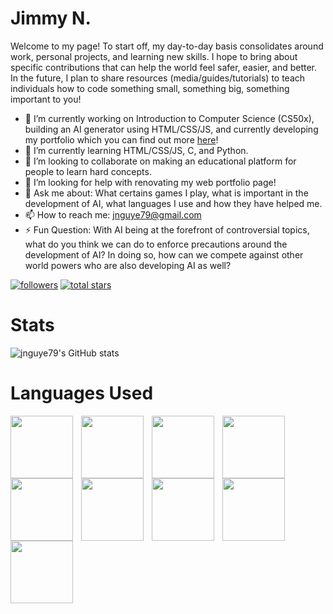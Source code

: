 # Jimmy N.

Welcome to my page! To start off, my day-to-day basis consolidates around work, personal projects, and learning new skills. I hope to bring about specific contributions that can help the world feel safer, easier, and better. In the future, I plan to share resources (media/guides/tutorials) to teach individuals how to code something small, something big, something important to you!

- 🔭 I’m currently working on Introduction to Computer Science (CS50x), building an AI generator using HTML/CSS/JS, and currently developing my portfolio which you can find out more <a href="https://jnguye79.github.io/jnguye79/">here</a>!
- 🌱 I’m currently learning HTML/CSS/JS, C, and Python.
- 👯 I’m looking to collaborate on making an educational platform for people to learn hard concepts.
- 🤔 I’m looking for help with renovating my web portfolio page!
- 💬 Ask me about: What certains games I play, what is important in the development of AI, what languages I use and how they have helped me.
- 📫 How to reach me: jnguye79@gmail.com
- ⚡ Fun Question: With AI being at the forefront of controversial topics, what do you think we can do to enforce precautions around the development of AI? In doing so, how can we compete against other world powers who are also developing AI as well?

<p align="left">
  <a href="https://github.com/jnguye79?tab=followers">
    <img alt="followers" title="Follow me on Github" src="https://custom-icon-badges.demolab.com/github/followers/jnguye79?color=236ad3&labelColor=1155ba&style=for-the-badge&logo=person-add&label=Follow My Github&logoColor=white"/></a>
  <a href="https://github.com/jnguye79?tab=repositories&sort=stargazers">
    <img alt="total stars" title="Total stars on GitHub" src="https://custom-icon-badges.demolab.com/github/stars/jnguye79?color=55960c&style=for-the-badge&labelColor=488207&logo=star"/></a>
</p>

# Stats
![jnguye79's GitHub stats](https://github-readme-stats.vercel.app/api?username=jnguye79&show_icons=true&theme=radical)

# Languages Used
<img align="left" width="100px" style="padding-right: 10px;" src="https://cdn.jsdelivr.net/gh/devicons/devicon/icons/python/python-original-wordmark.svg" />
<img align="left" width="100px" style="padding-right: 10px;" src="https://cdn.jsdelivr.net/gh/devicons/devicon/icons/mysql/mysql-original-wordmark.svg" />
<img align="left" width="100px" style="padding-right: 10px;" src="https://cdn.jsdelivr.net/gh/devicons/devicon/icons/c/c-original.svg" />
<img align="left" width="100px" style="padding-right: 10px;" src="https://cdn.jsdelivr.net/gh/devicons/devicon/icons/git/git-original.svg" />
<img align="left" width="100px" style="padding-right: 10px;" src="https://cdn.jsdelivr.net/gh/devicons/devicon/icons/html5/html5-original-wordmark.svg" />
<img align="left" width="100px" style="padding-right: 10px;" src="https://cdn.jsdelivr.net/gh/devicons/devicon/icons/css3/css3-original-wordmark.svg" />
<img align="left" width="100px" style="padding-right: 10px;" src="https://cdn.jsdelivr.net/gh/devicons/devicon/icons/javascript/javascript-original.svg" />
<img align="left" width="100px" style="padding-right: 10px;" src="https://cdn.jsdelivr.net/gh/devicons/devicon/icons/figma/figma-original.svg" />
<img align="left" width="100px" style="padding-right: 10px;" src="https://cdn.jsdelivr.net/gh/devicons/devicon/icons/canva/canva-original.svg" />
